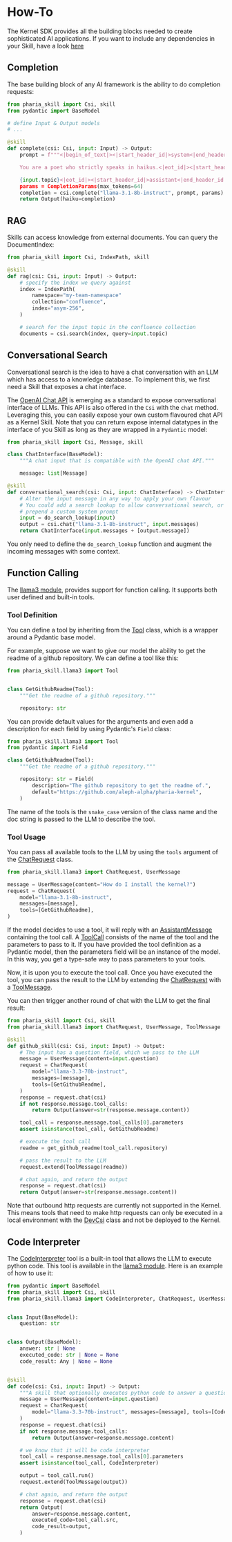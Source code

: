 # How-To

The Kernel SDK provides all the building blocks needed to create sophisticated AI applications.
If you want to include any dependencies in your Skill, have a look [here](core_concepts#wasm-component)

## Completion

The base building block of any AI framework is the ability to do completion requests:

```python
from pharia_skill import Csi, skill
from pydantic import BaseModel

# define Input & Output models
# ...

@skill
def complete(csi: Csi, input: Input) -> Output:
    prompt = f"""<|begin_of_text|><|start_header_id|>system<|end_header_id|>

    You are a poet who strictly speaks in haikus.<|eot_id|><|start_header_id|>user<|end_header_id|>

    {input.topic}<|eot_id|><|start_header_id|>assistant<|end_header_id|>""""
    params = CompletionParams(max_tokens=64)
    completion = csi.complete("llama-3.1-8b-instruct", prompt, params)
    return Output(haiku=completion)
```

## RAG

Skills can access knowledge from external documents. You can query the DocumentIndex:

```python
from pharia_skill import Csi, IndexPath, skill

@skill
def rag(csi: Csi, input: Input) -> Output:
    # specify the index we query against
    index = IndexPath(
        namespace="my-team-namespace"
        collection="confluence",
        index="asym-256",
    )

    # search for the input topic in the confluence collection
    documents = csi.search(index, query=input.topic)
```

## Conversational Search

Conversational search is the idea to have a chat conversation with an LLM which has access to a knowledge database.
To implement this, we first need a Skill that exposes a chat interface.

The [OpenAI Chat API](https://platform.openai.com/docs/api-reference/chat) is emerging as a standard to expose conversational interface of LLMs.
This API is also offered in the `Csi` with the `chat` method. Leveraging this, you can easily expose your own custom flavoured chat API as a Kernel Skill.
Note that you can return expose internal datatypes in the interface of you Skill as long as they are wrapped in a `Pydantic` model:

```python
from pharia_skill import Csi, Message, skill

class ChatInterface(BaseModel):
    """A chat input that is compatible with the OpenAI chat API."""

    message: list[Message]

@skill
def conversational_search(csi: Csi, input: ChatInterface) -> ChatInterface:
    # Alter the input message in any way to apply your own flavour
    # You could add a search lookup to allow conversational search, or just 
    # prepend a custom system prompt
    input = do_search_lookup(input)
    output = csi.chat("llama-3.1-8b-instruct", input.messages)
    return ChatInterface(input.messages + [output.message])
```

You only need to define the `do_search_lookup` function and augment the incoming messages with some context.

## Function Calling

The [llama3 module](references.rst#module-pharia_skill.llama3), provides support for function calling. It supports both user defined and built-in tools.

### Tool Definition

You can define a tool by inheriting from the [Tool](references.rst#pharia_skill.llama3.Tool) class, which is a wrapper around a Pydantic base model.

For example, suppose we want to give our model the ability to get the readme of a github repository. We can define a tool like this:

```python
from pharia_skill.llama3 import Tool


class GetGithubReadme(Tool):
    """Get the readme of a github repository."""

    repository: str
```

You can provide default values for the arguments and even add a description for each field by using Pydantic's `Field` class:

```python
from pharia_skill.llama3 import Tool
from pydantic import Field

class GetGithubReadme(Tool):
    """Get the readme of a github repository."""

    repository: str = Field(
        description="The github repository to get the readme of.",
        default="https://github.com/aleph-alpha/pharia-kernel",
    )
```

The name of the tools is the `snake_case` version of the class name and the doc string is passed to the LLM to describe the tool.

### Tool Usage

You can pass all available tools to the LLM by using the `tools` argument of the [ChatRequest](references.rst#pharia_skill.llama3.ChatRequest) class.

```python
from pharia_skill.llama3 import ChatRequest, UserMessage

message = UserMessage(content="How do I install the kernel?")
request = ChatRequest(
    model="llama-3.1-8b-instruct",
    messages=[message],
    tools=[GetGithubReadme],
)
```

If the model decides to use a tool, it will reply with an [AssistantMessage](references.rst#pharia_skill.llama3.AssistantMessage) containing the tool call.
A [ToolCall](references.rst#pharia_skill.llama3.ToolCall) consists of the name of the tool and the parameters to pass to it. If you have provided the tool definition
as a Pydantic model, then the parameters field will be an instance of the model. In this way, you get a type-safe way to pass parameters to your tools.

Now, it is upon you to execute the tool call.
Once you have executed the tool, you can pass the result to the LLM by extending the [ChatRequest](references.rst#pharia_skill.llama3.ChatRequest.extend) with a [ToolMessage](references.rst#pharia_skill.llama3.ToolMessage).

You can then trigger another round of chat with the LLM to get the final result:

```python
from pharia_skill import Csi, skill
from pharia_skill.llama3 import ChatRequest, UserMessage, ToolMessage

@skill
def github_skill(csi: Csi, input: Input) -> Output:
    # The input has a question field, which we pass to the LLM
    message = UserMessage(content=input.question)
    request = ChatRequest(
        model="llama-3.3-70b-instruct",
        messages=[message],
        tools=[GetGithubReadme],
    )
    response = request.chat(csi)
    if not response.message.tool_calls:
        return Output(answer=str(response.message.content))

    tool_call = response.message.tool_calls[0].parameters
    assert isinstance(tool_call, GetGithubReadme)

    # execute the tool call
    readme = get_github_readme(tool_call.repository)

    # pass the result to the LLM
    request.extend(ToolMessage(readme))

    # chat again, and return the output
    response = request.chat(csi)
    return Output(answer=str(response.message.content))
```

Note that outbound http requests are currently not supported in the Kernel. This means tools that need to make http requests can only
be executed in a local environment with the [DevCsi](references.rst#pharia_skill.testing.DevCsi) class and not be deployed to the Kernel.

## Code Interpreter

The [CodeInterpreter](references.rst#pharia_skill.llama3.CodeInterpreter) tool is a built-in tool that allows the LLM to execute python code.
This tool is available in the [llama3 module](references.rst#module-pharia_skill.llama3). Here is an example of how to use it:

```python
from pydantic import BaseModel
from pharia_skill import Csi, skill
from pharia_skill.llama3 import CodeInterpreter, ChatRequest, UserMessage, ToolMessage


class Input(BaseModel):
    question: str


class Output(BaseModel):
    answer: str | None
    executed_code: str | None = None
    code_result: Any | None = None


@skill
def code(csi: Csi, input: Input) -> Output:
    """A skill that optionally executes python code to answer a question"""
    message = UserMessage(content=input.question)
    request = ChatRequest(
        model="llama-3.3-70b-instruct", messages=[message], tools=[CodeInterpreter]
    )
    response = request.chat(csi)
    if not response.message.tool_calls:
        return Output(answer=response.message.content)

    # we know that it will be code interpreter
    tool_call = response.message.tool_calls[0].parameters
    assert isinstance(tool_call, CodeInterpreter)

    output = tool_call.run()
    request.extend(ToolMessage(output))

    # chat again, and return the output
    response = request.chat(csi)
    return Output(
        answer=response.message.content,
        executed_code=tool_call.src,
        code_result=output,
    )

```
